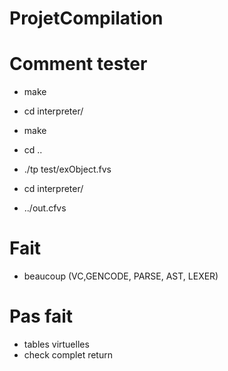 # ProjetCompilation

# Comment tester

- make

- cd interpreter/

- make

- cd ..

- ./tp test/exObject.fvs

- cd interpreter/

- ../out.cfvs

# Fait

- beaucoup (VC,GENCODE, PARSE, AST, LEXER)

# Pas fait

- tables virtuelles
- check complet return